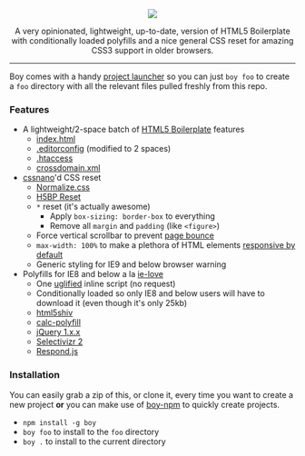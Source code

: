 <p align="center">
  <img src="http://corysimmons.github.io/boy/boy-logo.svg">
</p>

<p align="center">
  A very opinionated, lightweight, up-to-date, version of HTML5 Boilerplate with conditionally loaded polyfills and a nice general CSS reset for amazing CSS3 support in older browsers.
</p>

---

Boy comes with a handy [project launcher](#installation) so you can just `boy foo` to create a `foo` directory with all the relevant files pulled freshly from this repo.

### Features
- A lightweight/2-space batch of [HTML5 Boilerplate](https://html5boilerplate.com/) features
  - [index.html](https://github.com/h5bp/html5-boilerplate/blob/master/dist/index.html)
  - [.editorconfig](https://github.com/h5bp/html5-boilerplate/blob/master/dist/.editorconfig) (modified to 2 spaces)
  - [.htaccess](https://github.com/h5bp/html5-boilerplate/blob/master/dist/.htaccess)
  - [crossdomain.xml](https://github.com/h5bp/html5-boilerplate/blob/master/dist/crossdomain.xml)
- [cssnano](http://cssnano.co/)'d CSS reset
  - [Normalize.css](https://necolas.github.io/normalize.css/)
  - [H5BP Reset](https://github.com/h5bp/html5-boilerplate/blob/master/dist/css/main.css)
  - `*` reset (it's actually awesome)
    - Apply `box-sizing: border-box` to everything
    - Remove all `margin` and `padding` (like `<figure>`)
  - Force vertical scrollbar to prevent [page bounce](https://css-tricks.com/eliminate-jumps-in-horizontal-centering-by-forcing-a-scroll-bar)
  - `max-width: 100%` to make a plethora of HTML elements [responsive by default](http://unstoppablerobotninja.com/entry/fluid-images)
  - Generic styling for IE9 and below browser warning
- Polyfills for IE8 and below a la [ie-love](https://github.com/corysimmons/ie-love)
  - One [uglified](https://github.com/mishoo/UglifyJS) inline script (no request)
  - Conditionally loaded so only IE8 and below users will have to download it (even though it's only 25kb)
  - [html5shiv](https://github.com/aFarkas/html5shiv)
  - [calc-polyfill](https://github.com/closingtag/calc-polyfill)
  - [jQuery 1.x.x](https://jquery.com/download/)
  - [Selectivizr 2](https://github.com/corysimmons/selectivizr2)
  - [Respond.js](https://github.com/scottjehl/Respond)

### Installation
You can easily grab a zip of this, or clone it, every time you want to create a new project **or** you can make use of [boy-npm](https://github.com/corysimmons/boy-npm) to quickly create projects.

- `npm install -g boy`
- `boy foo` to install to the `foo` directory
- `boy .` to install to the current directory
